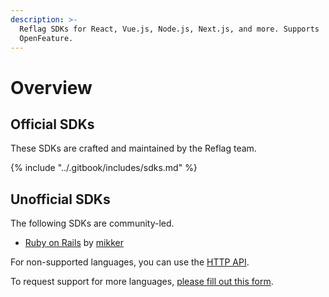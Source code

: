 ```yaml
---
description: >-
  Reflag SDKs for React, Vue.js, Node.js, Next.js, and more. Supports
  OpenFeature.
---
```


# Overview

## Official SDKs

These SDKs are crafted and maintained by the Reflag team.

{% include "../.gitbook/includes/sdks.md" %}

## Unofficial SDKs

The following SDKs are community-led.

* [Ruby on Rails](ruby-rails-stimulus.md) by [mikker](https://gist.github.com/mikker)

For non-supported languages, you can use the [HTTP API](../api/public-api/).

To request support for more languages, [please fill out this form](https://share-eu1.hsforms.com/14DktM5t6T229b5Bg8KPDBg2b6w1x).&#x20;
